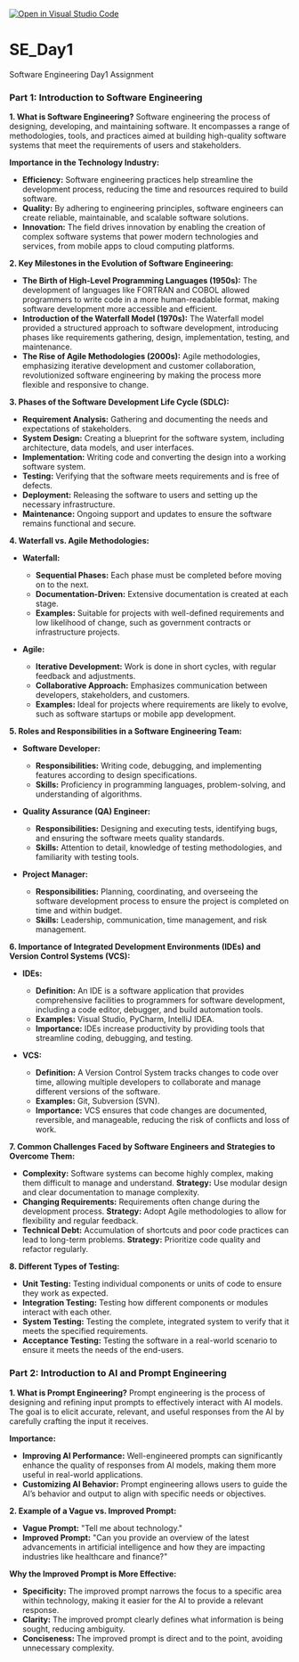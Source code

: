 [![Open in Visual Studio Code](https://classroom.github.com/assets/open-in-vscode-2e0aaae1b6195c2367325f4f02e2d04e9abb55f0b24a779b69b11b9e10269abc.svg)](https://classroom.github.com/online_ide?assignment_repo_id=15559524&assignment_repo_type=AssignmentRepo)
# SE_Day1
Software Engineering Day1 Assignment

### Part 1: Introduction to Software Engineering

**1. What is Software Engineering?**
Software engineering the process of designing, developing, and maintaining software. It encompasses a range of methodologies, tools, and practices aimed at building high-quality software systems that meet the requirements of users and stakeholders.

**Importance in the Technology Industry:**
- **Efficiency:** Software engineering practices help streamline the development process, reducing the time and resources required to build software.
- **Quality:** By adhering to engineering principles, software engineers can create reliable, maintainable, and scalable software solutions.
- **Innovation:** The field drives innovation by enabling the creation of complex software systems that power modern technologies and services, from mobile apps to cloud computing platforms.

**2. Key Milestones in the Evolution of Software Engineering:**
- **The Birth of High-Level Programming Languages (1950s):** The development of languages like FORTRAN and COBOL allowed programmers to write code in a more human-readable format, making software development more accessible and efficient.
- **Introduction of the Waterfall Model (1970s):** The Waterfall model provided a structured approach to software development, introducing phases like requirements gathering, design, implementation, testing, and maintenance.
- **The Rise of Agile Methodologies (2000s):** Agile methodologies, emphasizing iterative development and customer collaboration, revolutionized software engineering by making the process more flexible and responsive to change.

**3. Phases of the Software Development Life Cycle (SDLC):**
- **Requirement Analysis:** Gathering and documenting the needs and expectations of stakeholders.
- **System Design:** Creating a blueprint for the software system, including architecture, data models, and user interfaces.
- **Implementation:** Writing code and converting the design into a working software system.
- **Testing:** Verifying that the software meets requirements and is free of defects.
- **Deployment:** Releasing the software to users and setting up the necessary infrastructure.
- **Maintenance:** Ongoing support and updates to ensure the software remains functional and secure.

**4. Waterfall vs. Agile Methodologies:**
- **Waterfall:**
  - **Sequential Phases:** Each phase must be completed before moving on to the next.
  - **Documentation-Driven:** Extensive documentation is created at each stage.
  - **Examples:** Suitable for projects with well-defined requirements and low likelihood of change, such as government contracts or infrastructure projects.

- **Agile:**
  - **Iterative Development:** Work is done in short cycles, with regular feedback and adjustments.
  - **Collaborative Approach:** Emphasizes communication between developers, stakeholders, and customers.
  - **Examples:** Ideal for projects where requirements are likely to evolve, such as software startups or mobile app development.

**5. Roles and Responsibilities in a Software Engineering Team:**
- **Software Developer:**
  - **Responsibilities:** Writing code, debugging, and implementing features according to design specifications.
  - **Skills:** Proficiency in programming languages, problem-solving, and understanding of algorithms.

- **Quality Assurance (QA) Engineer:**
  - **Responsibilities:** Designing and executing tests, identifying bugs, and ensuring the software meets quality standards.
  - **Skills:** Attention to detail, knowledge of testing methodologies, and familiarity with testing tools.

- **Project Manager:**
  - **Responsibilities:** Planning, coordinating, and overseeing the software development process to ensure the project is completed on time and within budget.
  - **Skills:** Leadership, communication, time management, and risk management.

**6. Importance of Integrated Development Environments (IDEs) and Version Control Systems (VCS):**
- **IDEs:**
  - **Definition:** An IDE is a software application that provides comprehensive facilities to programmers for software development, including a code editor, debugger, and build automation tools.
  - **Examples:** Visual Studio, PyCharm, IntelliJ IDEA.
  - **Importance:** IDEs increase productivity by providing tools that streamline coding, debugging, and testing.

- **VCS:**
  - **Definition:** A Version Control System tracks changes to code over time, allowing multiple developers to collaborate and manage different versions of the software.
  - **Examples:** Git, Subversion (SVN).
  - **Importance:** VCS ensures that code changes are documented, reversible, and manageable, reducing the risk of conflicts and loss of work.

**7. Common Challenges Faced by Software Engineers and Strategies to Overcome Them:**
- **Complexity:** Software systems can become highly complex, making them difficult to manage and understand. **Strategy:** Use modular design and clear documentation to manage complexity.
- **Changing Requirements:** Requirements often change during the development process. **Strategy:** Adopt Agile methodologies to allow for flexibility and regular feedback.
- **Technical Debt:** Accumulation of shortcuts and poor code practices can lead to long-term problems. **Strategy:** Prioritize code quality and refactor regularly.

**8. Different Types of Testing:**
- **Unit Testing:** Testing individual components or units of code to ensure they work as expected.
- **Integration Testing:** Testing how different components or modules interact with each other.
- **System Testing:** Testing the complete, integrated system to verify that it meets the specified requirements.
- **Acceptance Testing:** Testing the software in a real-world scenario to ensure it meets the needs of the end-users.

### Part 2: Introduction to AI and Prompt Engineering

**1. What is Prompt Engineering?**
Prompt engineering is the process of designing and refining input prompts to effectively interact with AI models. The goal is to elicit accurate, relevant, and useful responses from the AI by carefully crafting the input it receives.

**Importance:**
- **Improving AI Performance:** Well-engineered prompts can significantly enhance the quality of responses from AI models, making them more useful in real-world applications.
- **Customizing AI Behavior:** Prompt engineering allows users to guide the AI’s behavior and output to align with specific needs or objectives.

**2. Example of a Vague vs. Improved Prompt:**

- **Vague Prompt:** "Tell me about technology."
- **Improved Prompt:** "Can you provide an overview of the latest advancements in artificial intelligence and how they are impacting industries like healthcare and finance?"

**Why the Improved Prompt is More Effective:**
- **Specificity:** The improved prompt narrows the focus to a specific area within technology, making it easier for the AI to provide a relevant response.
- **Clarity:** The improved prompt clearly defines what information is being sought, reducing ambiguity.
- **Conciseness:** The improved prompt is direct and to the point, avoiding unnecessary complexity.

